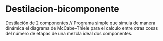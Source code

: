 # Destilacion-bicomponente
Destilación de 2 componentes //
Programa simple que simula de manera dinámica el diagrama de McCabe–Thiele para el calculo entre otras cosas del número de etapas de una mezcla ideal dos componentes.
